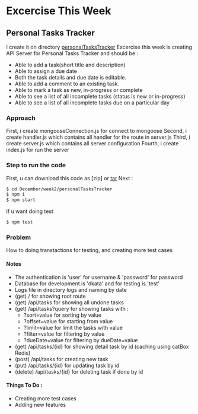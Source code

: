 # Excercise This Week

## Personal Tasks Tracker
I create it on directory [personalTasksTracker]
Excercise this week is creating API Server for Personal Tasks Tracker and should be :
- Able to add a task(short title and description)
- Able to assign a due date
- Both the task details and due date is editable.
- Able to add a comment to an existing task.
- Able to mark a task as new, in-progress or complete
- Able to see a list of all incomplete tasks (status is new or in-progress)
- Able to see a list of all incomplete tasks due on a particular day

### Approach
First, i create mongooseConnection.js for connect to mongoose
Second, i create handler.js which contains all handler for the route in server.js
Third, i create server.js which contains all server configuration
Fourth, i create index.js for run the server

### Step to run the code
First, u can download this code as [zip] or [tar]
Next :
```sh
$ cd December/week2/personalTasksTracker
$ npm i
$ npm start
```
If u want doing test
```sh
$ npm test
```
### Problem
How to doing transtactions for testing, and creating more test cases

#### Notes
- The authentication is 'user' for username & 'password' for password
- Database for development is 'dkata' and for testing is 'test'
- Logs file in directory logs and naming by date
- (get) / for showing root route
- (get) /api/tasks for showing all undone tasks
- (get) /api/tasks?query for showing tasks with :
    - ?sort=value for sorting by value
    - ?offset=value for starting from value
    - ?limit=value for limit the tasks with value
    - ?filter=value for filtering by value
    - ?dueDate=value for filtering by dueDate=value
- (get) /api/tasks/{id} for showing detail task by id (caching using catBox Redis)
- (post) /api/tasks for creating new task
- (put) /api/tasks/{id} for updating task by id
- (delete) /api/tasks/{id} for deleting task if done by id

#### Things To Do :
- Creating more test cases
- Adding new features

[//]:
   [zip]:<https://gitlab.com/figo.fosandy/weeklyexercise/-/archive/master/weeklyexercise-master.zip>
   [tar]:<https://gitlab.com/figo.fosandy/weeklyexercise/-/archive/master/weeklyexercise-master.tar.gz>
   [personalTasksTracker]:<https://gitlab.com/figo.fosandy/weeklyexercise/tree/master/December/week2/personalTasksTracker>
